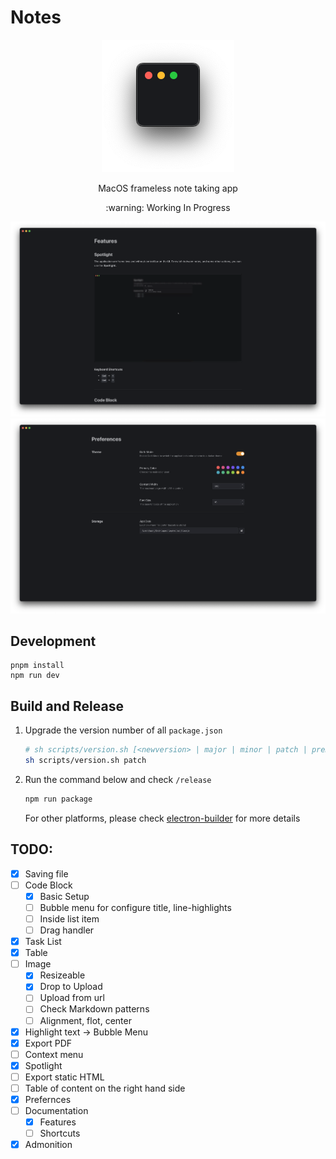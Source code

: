 # Notes

<div align="center">
  <img src="./assets/icon.png" />
</div>

<p align="center">MacOS frameless note taking app</p>
<p align="center">:warning: Working In Progress</p>

![feature](./assets/features.png)
![preferences](./assets/preferences.png)

## Development

```
pnpm install
npm run dev
```

## Build and Release

1. Upgrade the version number of all `package.json`
   ```sh
   # sh scripts/version.sh [<newversion> | major | minor | patch | premajor | preminor | prepatch | prerelease | from-git]
   sh scripts/version.sh patch
   ```
2. Run the command below and check `/release`

   ```sh
   npm run package
   ```

   For other platforms, please check [electron-builder](https://www.electron.build/index.html) for more details

## TODO:

- [x] Saving file
- [ ] Code Block
  - [x] Basic Setup
  - [ ] Bubble menu for configure title, line-highlights
  - [ ] Inside list item
  - [ ] Drag handler
- [x] Task List
- [x] Table
- [ ] Image
  - [x] Resizeable
  - [x] Drop to Upload
  - [ ] Upload from url
  - [ ] Check Markdown patterns
  - [ ] Alignment, flot, center
- [x] Highlight text -> Bubble Menu
- [x] Export PDF
- [ ] Context menu
- [x] Spotlight
- [ ] Export static HTML
- [ ] Table of content on the right hand side
- [x] Prefernces
- [ ] Documentation
  - [x] Features
  - [ ] Shortcuts
- [x] Admonition
